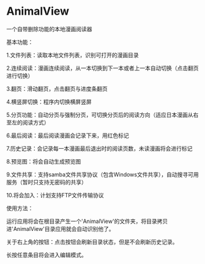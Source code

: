# AnimalView
一个自带删除功能的本地漫画阅读器

基本功能：


1.文件列表：读取本地文件列表，识别可打开的漫画目录

2.连续阅读：漫画连续阅读，从一本切换到下一本或者上一本自动切换（点击翻页进行切换）

3.翻页：滑动翻页，点击翻页与进度条翻页

4.横竖屏切换：程序内切换横屏竖屏

5.分页功能：自动分页与强制分页，可切换分页后的阅读方向（适应日本漫画从右至左的阅读方式）

6.最后阅读：最后阅读漫画会记录下来，用红色标记

7.历史记录：会记录每一本漫画最后退出时的阅读页数，未读漫画将会进行标记

8.预览图：将会自动生成预览图

9.文件共享：支持samba文件共享协议（包含Windows文件共享），自动搜寻可用服务（暂时只支持无密码的共享）

10.将会加入：计划支持FTP文件传输协议






使用方法：

  运行应用将会在根目录产生一个'AnimalView'的文件夹，将目录拷贝进'AnimalView'目录应用就会自动识别他了。
  
  关于右上角的按钮：点击按钮会刷新目录状态，但是不会刷新历史记录。
  
  长按任意条目将会进入编辑模式。
